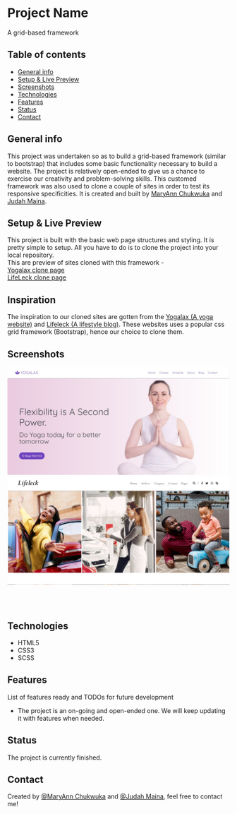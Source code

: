 
# Project Name
A grid-based framework

## Table of contents
* [General info](#general-info)
* [Setup  & Live Preview](#setup)
* [Screenshots](#screenshots)
* [Technologies](#technologies)
* [Features](#features)
* [Status](#status)
* [Contact](#contact)

## General info
This project was undertaken so as to build a grid-based framework (similar to bootstrap) that includes some basic functionality necessary to build a website. The project is relatively open-ended to give us a chance to exercise our creativity and problem-solving skills. This customed framework was also used to clone a couple of sites in order to test its responsive specificities. It is created and built by <a href="https://github.com/adaorachi">MaryAnn Chukwuka</a> and <a href="https://github.com/Jaykowski">Judah Maina</a>.

## Setup & Live Preview
This project is built with the basic web page structures and styling. It is pretty simple to setup. All you have to do is to clone the project into your local repository.<br>
This are preview of sites cloned with this framework - <br>
<a href="https://raw.githack.com/JayKowski/sass-framework/framework/index.html">Yogalax clone page </a><br>
<a href="https://raw.githack.com/JayKowski/sass-framework/framework/index2.html">LifeLeck clone page </a>

## Inspiration
The inspiration to our cloned sites are gotten from the <a href="https://colorlib.com/preview/theme/yogalax/"> Yogalax (A yoga website)</a> and <a href="https://colorlib.com/preview/theme/lifeleck/"> Lifeleck (A lifestyle blog)</a>. These websites uses a popular css grid framework (Bootstrap), hence our choice to clone them.

## Screenshots
<p float="left">
    <img src="images/screenshots.jpg"><br>
    <img src="images/screenshots1.jpg">
</p>
<br><br>

## Technologies
* HTML5
* CSS3
* SCSS

## Features
List of features ready and TODOs for future development
* The project is an on-going and open-ended one. We will keep updating it with features when needed.

## Status
The project is currently finished.

## Contact
Created by [@MaryAnn Chukwuka](https://github.com/adaorachi) and [@Judah Maina](https://github.com/Jaykowski), feel free to contact me!
